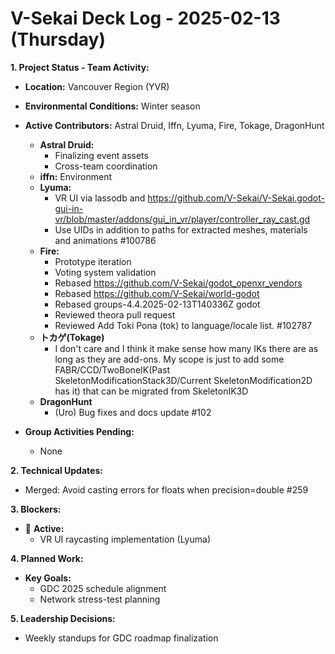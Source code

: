 # V-Sekai Deck Log - 2025-02-13 (Thursday)

**1. Project Status - Team Activity:**

- **Location:** Vancouver Region (YVR)
- **Environmental Conditions:** Winter season
- **Active Contributors:** Astral Druid, Iffn, Lyuma, Fire, Tokage, DragonHunt

  - **Astral Druid:**
    - Finalizing event assets
    - Cross-team coordination
  - **iffn:** Environment
  - **Lyuma:**
    - VR UI via lassodb and https://github.com/V-Sekai/V-Sekai.godot-gui-in-vr/blob/master/addons/gui_in_vr/player/controller_ray_cast.gd
    - Use UIDs in addition to paths for extracted meshes, materials and animations #100786 
  - **Fire:**
    - Prototype iteration
    - Voting system validation
    - Rebased https://github.com/V-Sekai/godot_openxr_vendors
    - Rebased https://github.com/V-Sekai/world-godot
    - Rebased groups-4.4.2025-02-13T140336Z godot
    - Reviewed theora pull request
    - Reviewed Add Toki Pona (tok) to language/locale list. #102787
  - **トカゲ(Tokage)**
    - I don't care and I think it make sense how many IKs there are as long as they are add-ons. My scope is just to add some FABR/CCD/TwoBoneIK(Past SkeletonModificationStack3D/Current SkeletonModification2D has it) that can be migrated from SkeletonIK3D
  - **DragonHunt**
    - (Uro) Bug fixes and docs update #102

- **Group Activities Pending:**
  - None

**2. Technical Updates:**

- Merged: Avoid casting errors for floats when precision=double #259

**3. Blockers:**

- 🛑 **Active:**
  - VR UI raycasting implementation (Lyuma)

**4. Planned Work:**

- **Key Goals:**
  - GDC 2025 schedule alignment
  - Network stress-test planning

**5. Leadership Decisions:**

- Weekly standups for GDC roadmap finalization
